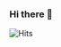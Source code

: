 ### Hi there 👋

![Hits](https://hits.seeyoufarm.com/api/count/incr/badge.svg?url=https://github.com/sokil)
